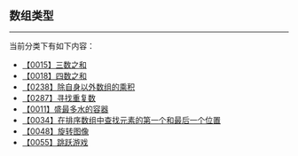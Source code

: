 <div style="font-size: 20px; margin-bottom: 15px; font-weight: bold;">数组类型</div>
<hr style="height: 1px; margin: 1em 0px;" />

当前分类下有如下内容：

* [【0015】三数之和](/tools/tpl/3sum.md)
* [【0018】四数之和](/tools/tpl/4sum.md)
* [【0238】除自身以外数组的乘积](/tools/tpl/product-of-array-except-self.md)
* [【0287】寻找重复数](/tools/tpl/find-the-duplicate-number.md)
* [【0011】盛最多水的容器](/tools/tpl/container-with-most-water.md)
* [【0034】在排序数组中查找元素的第一个和最后一个位置](/tools/tpl/find-first-and-last-position-of-element-in-sorted-array.md)
* [【0048】旋转图像](/tools/tpl/rotate-image.md)
* [【0055】跳跃游戏](/tools/tpl/jump-game.md)